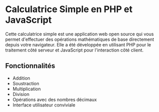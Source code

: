 # Calculatrice Simple en PHP et JavaScript

Cette calculatrice simple est une application web open source qui vous permet d'effectuer des opérations mathématiques de base directement depuis votre navigateur. Elle a été développée en utilisant PHP pour le traitement côté serveur et JavaScript pour l'interaction côté client.

## Fonctionnalités

- Addition
- Soustraction
- Multiplication
- Division
- Opérations avec des nombres décimaux
- Interface utilisateur conviviale

